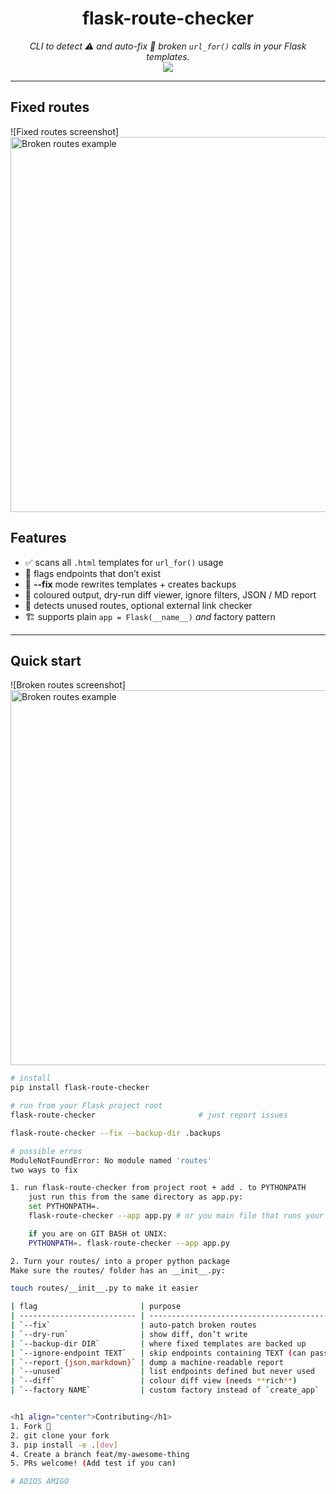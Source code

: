 <h1 align="center">flask-route-checker</h1>
<p align="center">
  <em>CLI to detect ⚠️ and auto-fix 🔧 broken <code>url_for()</code> calls in your Flask templates.</em><br>
  <a href="https://pypi.org/project/flask-route-checker/"><img src="https://badge.fury.io/py/flask-route-checker.svg" /></a>
</p>

---


## Fixed routes
![Fixed routes screenshot]<img src="https://raw.githubusercontent.com/sidiq20/flask-route-checker/master/docs/fixed.png" width="600" alt="Broken routes example">


## Features

* ✅ scans all `.html` templates for `url_for()` usage  
* 🚨 flags endpoints that don’t exist  
* 🔧 **--fix** mode rewrites templates + creates backups  
* 🎨 coloured output, dry-run diff viewer, ignore filters, JSON / MD report  
* 🧹 detects unused routes, optional external link checker  
* 🏗️ supports plain `app = Flask(__name__)` *and* factory pattern

---
## Quick start

![Broken routes screenshot]<img src="https://raw.githubusercontent.com/sidiq20/flask-route-checker/master/docs/fix.png" width="600" alt="Broken routes example">

```bash
# install
pip install flask-route-checker

# run from your Flask project root
flask-route-checker                       # just report issues

flask-route-checker --fix --backup-dir .backups

# possible erros 
ModuleNotFoundError: No module named 'routes'
two ways to fix 

1. run flask-route-checker from project root + add . to PYTHONPATH
    just run this from the same directory as app.py:
    set PYTHONPATH=.
    flask-route-checker --app app.py # or you main file that runs your flask app 

    if you are on GIT BASH ot UNIX:
    PYTHONPATH=. flask-route-checker --app app.py

2. Turn your routes/ into a proper python package
Make sure the routes/ folder has an __init__.py:

touch routes/__init__.py to make it easier 

| flag                       | purpose                                            |
| -------------------------- | -------------------------------------------------- |
| `--fix`                    | auto-patch broken routes                           |
| `--dry-run`                | show diff, don’t write                             |
| `--backup-dir DIR`         | where fixed templates are backed up                |
| `--ignore-endpoint TEXT`   | skip endpoints containing TEXT (can pass multiple) |
| `--report {json,markdown}` | dump a machine-readable report                     |
| `--unused`                 | list endpoints defined but never used              |
| `--diff`                   | colour diff view (needs **rich**)                  |
| `--factory NAME`           | custom factory instead of `create_app`             |


<h1 align="center">Contributing</h1>
1. Fork 🚀
2. git clone your fork 
3. pip install -e .[dev]
4. Create a branch feat/my-awesome-thing
5. PRs welcome! (Add test if you can)

# ADIOS AMIGO